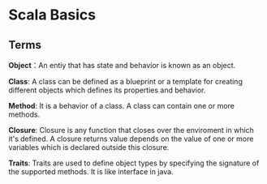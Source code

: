 # Scala Basics

## Terms

**Object**：An entiy that has state and behavior is known as an object. 

**Class**: A class can be defined as a blueprint or a template for creating different objects which defines its properties and behavior.

**Method**: It is a behavior of a class. A class can contain one or more methods.

**Closure**: Closure is any function that closes over the enviroment in which it's defined. A closure returns value depends on the value of one or more variables which is declared outside this closure.

**Traits**: Traits are used to define object types by specifying the signature of the supported methods. It is like interface in java.

